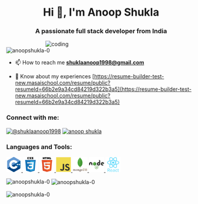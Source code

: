 <h1 align="center">Hi 👋, I'm Anoop Shukla</h1>
<h3 align="center">A passionate full stack developer from India</h3>

<img align="right" alt="coding" width="400" src="https://camo.githubusercontent.com/19db51af5f90f1b152bc0b9078f5fe97053955be5074f03f17019c70345bdcdb/68747470733a2f2f6d69726f2e6d656469756d2e636f6d2f6d61782f313336302f302a37513379765349765f7430696f4a2d5a2e676966">

<p align="left"> <img src="https://komarev.com/ghpvc/?username=anoopshukla-0&label=Profile%20views&color=0e75b6&style=flat" alt="anoopshukla-0" /> </p>

- 📫 How to reach me **shuklaanoop1998@gmail.com**

- 📄 Know about my experiences [https://resume-builder-test-new.masaischool.com/resume/public?resumeId=66b2e9a34cd84219d322b3a5](https://resume-builder-test-new.masaischool.com/resume/public?resumeId=66b2e9a34cd84219d322b3a5)

<h3 align="left">Connect with me:</h3>
<p align="left">
<a href="https://twitter.com/@shuklaanoop1998" target="blank"><img align="center" src="https://raw.githubusercontent.com/rahuldkjain/github-profile-readme-generator/master/src/images/icons/Social/twitter.svg" alt="@shuklaanoop1998" height="30" width="40" /></a>
<a href="https://linkedin.com/in/anoop shukla" target="blank"><img align="center" src="https://raw.githubusercontent.com/rahuldkjain/github-profile-readme-generator/master/src/images/icons/Social/linked-in-alt.svg" alt="anoop shukla" height="30" width="40" /></a>
</p>

<h3 align="left">Languages and Tools:</h3>
<p align="left"> <a href="https://www.w3schools.com/cpp/" target="_blank" rel="noreferrer"> <img src="https://raw.githubusercontent.com/devicons/devicon/master/icons/cplusplus/cplusplus-original.svg" alt="cplusplus" width="40" height="40"/> </a> <a href="https://www.w3schools.com/css/" target="_blank" rel="noreferrer"> <img src="https://raw.githubusercontent.com/devicons/devicon/master/icons/css3/css3-original-wordmark.svg" alt="css3" width="40" height="40"/> </a> <a href="https://www.w3.org/html/" target="_blank" rel="noreferrer"> <img src="https://raw.githubusercontent.com/devicons/devicon/master/icons/html5/html5-original-wordmark.svg" alt="html5" width="40" height="40"/> </a> <a href="https://developer.mozilla.org/en-US/docs/Web/JavaScript" target="_blank" rel="noreferrer"> <img src="https://raw.githubusercontent.com/devicons/devicon/master/icons/javascript/javascript-original.svg" alt="javascript" width="40" height="40"/> </a> <a href="https://www.mongodb.com/" target="_blank" rel="noreferrer"> <img src="https://raw.githubusercontent.com/devicons/devicon/master/icons/mongodb/mongodb-original-wordmark.svg" alt="mongodb" width="40" height="40"/> </a> <a href="https://nodejs.org" target="_blank" rel="noreferrer"> <img src="https://raw.githubusercontent.com/devicons/devicon/master/icons/nodejs/nodejs-original-wordmark.svg" alt="nodejs" width="40" height="40"/> </a> <a href="https://reactjs.org/" target="_blank" rel="noreferrer"> <img src="https://raw.githubusercontent.com/devicons/devicon/master/icons/react/react-original-wordmark.svg" alt="react" width="40" height="40"/> </a> </p>

<p><img align="left" src="https://github-readme-stats.vercel.app/api/top-langs?username=anoopshukla-0&show_icons=true&locale=en&layout=compact" alt="anoopshukla-0" /></p>

<p>&nbsp;<img align="center" src="https://github-readme-stats.vercel.app/api?username=anoopshukla-0&show_icons=true&locale=en" alt="anoopshukla-0" /></p>

<p><img align="center" src="https://github-readme-streak-stats.herokuapp.com/?user=anoopshukla-0&" alt="anoopshukla-0" /></p>   
